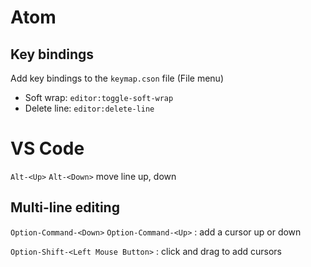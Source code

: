 # Atom

## Key bindings
Add key bindings to the `keymap.cson` file (File menu)
- Soft wrap: `editor:toggle-soft-wrap`
- Delete line: `editor:delete-line`

# VS Code
`Alt-<Up>` `Alt-<Down>` move line up, down

## Multi-line editing
`Option-Command-<Down>` `Option-Command-<Up>`
: add a cursor up or down

`Option-Shift-<Left Mouse Button>`
: click and drag to add cursors
